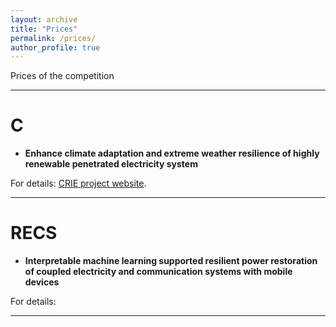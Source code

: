```yaml
---
layout: archive
title: "Prices"
permalink: /prices/
author_profile: true
---
```

Prices of the competition

---

# C

* **Enhance climate adaptation and extreme weather resilience of highly renewable penetrated electricity system**

For details:
[CRIE project website]().



---

# RECS

* **Interpretable machine learning supported resilient power restoration of coupled electricity and communication systems  with mobile devices**

For details:



---



